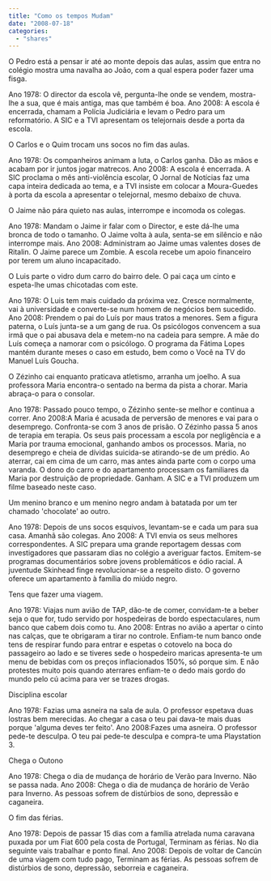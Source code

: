 ```yaml
---
title: "Como os tempos Mudam"
date: "2008-07-18"
categories: 
  - "shares"
---
```


O Pedro está a pensar ir até ao monte depois das aulas, assim que entra no colégio mostra uma navalha ao João, com a qual espera poder fazer uma fisga.

Ano 1978: O director da escola vê, pergunta-lhe onde se vendem, mostra-lhe a sua, que é mais antiga, mas que também é boa. Ano 2008: A escola é encerrada, chamam a Polícia Judiciária e levam o Pedro para um reformatório. A SIC e a TVI apresentam os telejornais desde a porta da escola.

O Carlos e o Quim trocam uns socos no fim das aulas.

Ano 1978: Os companheiros animam a luta, o Carlos ganha. Dão as mãos e acabam por ir juntos jogar matrecos. Ano 2008: A escola é encerrada. A SIC proclama o mês anti-violência escolar, O Jornal de Notícias faz uma capa inteira dedicada ao tema, e a TVI insiste em colocar a Moura-Guedes à porta da escola a apresentar o telejornal, mesmo debaixo de chuva.

O Jaime não pára quieto nas aulas, interrompe e incomoda os colegas.

Ano 1978: Mandam o Jaime ir falar com o Director, e este dá-lhe uma bronca de todo o tamanho. O Jaime volta à aula, senta-se em silêncio e não interrompe mais. Ano 2008: Administram ao Jaime umas valentes doses de Ritalin. O Jaime parece um Zombie. A escola recebe um apoio financeiro por terem um aluno incapacitado.

O Luis parte o vidro dum carro do bairro dele. O pai caça um cinto e espeta-lhe umas chicotadas com este.

Ano 1978: O Luis tem mais cuidado da próxima vez. Cresce normalmente, vai à universidade e converte-se num homem de negócios bem sucedido. Ano 2008: Prendem o pai do Luís por maus tratos a menores. Sem a figura paterna, o Luís junta-se a um gang de rua. Os psicólogos convencem a sua irmã que o pai abusava dela e metem-no na cadeia para sempre. A mãe do Luís começa a namorar com o psicólogo. O programa da Fátima Lopes mantém durante meses o caso em estudo, bem como o Você na TV do Manuel Luís Goucha.

O Zézinho cai enquanto praticava atletismo, arranha um joelho. A sua professora Maria encontra-o sentado na berma da pista a chorar. Maria abraça-o para o consolar.

Ano 1978: Passado pouco tempo, o Zézinho sente-se melhor e continua a correr. Ano 2008:A Maria é acusada de perversão de menores e vai para o desemprego. Confronta-se com 3 anos de prisão. O Zézinho passa 5 anos de terapia em terapia. Os seus pais processam a escola por negligência e a Maria por trauma emocional, ganhando ambos os processos. Maria, no desemprego e cheia de dívidas suicida-se atirando-se de um prédio. Ao aterrar, cai em cima de um carro, mas antes ainda parte com o corpo uma varanda. O dono do carro e do apartamento processam os familiares da Maria por destruição de propriedade. Ganham. A SIC e a TVI produzem um filme baseado neste caso.

Um menino branco e um menino negro andam à batatada por um ter chamado 'chocolate' ao outro.

Ano 1978: Depois de uns socos esquivos, levantam-se e cada um para sua casa. Amanhã são colegas. Ano 2008: A TVI envia os seus melhores correspondentes. A SIC prepara uma grande reportagem dessas com investigadores que passaram dias no colégio a averiguar factos. Emitem-se programas documentários sobre jovens problemáticos e ódio racial. A juventude Skinhead finge revolucionar-se a respeito disto. O governo oferece um apartamento à família do miúdo negro.

Tens que fazer uma viagem.

Ano 1978: Viajas num avião de TAP, dão-te de comer, convidam-te a beber seja o que for, tudo servido por hospedeiras de bordo espectaculares, num banco que cabem dois como tu. Ano 2008: Entras no avião a apertar o cinto nas calças, que te obrigaram a tirar no controle. Enfiam-te num banco onde tens de respirar fundo para entrar e espetas o cotovelo na boca do passageiro ao lado e se tiveres sede o hospedeiro maricas apresenta-te um menu de bebidas com os preços inflacionados 150%, só porque sim. E não protestes muito pois quando aterrares enfiam-te o dedo mais gordo do mundo pelo cú acima para ver se trazes drogas.

Disciplina escolar

Ano 1978: Fazias uma asneira na sala de aula. O professor espetava duas lostras bem merecidas. Ao chegar a casa o teu pai dava-te mais duas porque 'alguma deves ter feito'. Ano 2008:Fazes uma asneira. O professor pede-te desculpa. O teu pai pede-te desculpa e compra-te uma Playstation 3.

Chega o Outono

Ano 1978: Chega o dia de mudança de horário de Verão para Inverno. Não se passa nada. Ano 2008: Chega o dia de mudança de horário de Verão para Inverno. As pessoas sofrem de distúrbios de sono, depressão e caganeira.

O fim das férias.

Ano 1978: Depois de passar 15 dias com a família atrelada numa caravana puxada por um Fiat 600 pela costa de Portugal, Terminam as férias. No dia seguinte vais trabalhar e ponto final. Ano 2008: Depois de voltar de Cancún de uma viagem com tudo pago, Terminam as férias. As pessoas sofrem de distúrbios de sono, depressão, seborreia e caganeira.
